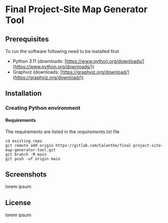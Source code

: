 # Final Project-Site Map Generator Tool



## Prerequisites
To run the software following need to be installed first
* Python 3.11 (downloads: [https://www.python.org/downloads/](https://www.python.org/downloads/))
* Graphviz (downloads: [https://graphviz.org/download/](https://graphviz.org/download/))


## Installation
### Creating Python environment
#### Requirements 
The requirements are listed in the *requirements.txt* file

```
cd existing_repo
git remote add origin https://gitlab.com/Calanthe/final-project-site-map-generator-tool.git
git branch -M main
git push -uf origin main
```

## Screenshots
lorem ipsum

## License
lorem ipsum

